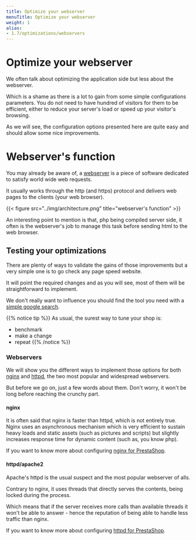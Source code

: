 ```yaml
---
title: Optimize your webserver
menuTitle: Optimize your webserver
weight: 1
alias:
- 1.7/optimizations/webservers
---
```


# Optimize your webserver

We often talk about optimizing the application side but less about the webserver.

Which is a shame as there is a lot to gain from some simple configurations parameters. You do not need to have hundred of visitors for them to be efficient, either to reduce your server's load or speed up your visitor's browsing.

As we will see, the configuration options presented here are quite easy and should allow some nice improvements.

# Webserver's function

You may already be aware of, a [webserver](https://en.wikipedia.org/wiki/Web_server) is a piece of software dedicated to satisfy world wide web requests.

It usually works through the http (and https) protocol and delivers web pages to the clients (your web browser). 

{{< figure src="../img/architecture.png" title="webserver's function" >}}

An interesting point to mention is that, php being compiled server side, it often is the webserver's job to manage this task before sending html to the web browser.

## Testing your optimizations

There are plenty of ways to validate the gains of those improvements but a very simple one is to go check any page speed website.

It will point the required changes and as you will see, most of them will be straightforward to implement.

We don't really want to influence you should find the tool you need with a [simple google search](https://www.google.com/search?q=page+speed).

{{% notice tip %}}
As usual, the surest way to tune your shop is:

- benchmark
- make a change
- repeat
{{% /notice %}}

### Webservers

We will show you the different ways to implement those options for both [nginx](https://www.nginx.com/) and [httpd](https://httpd.apache.org/docs/2.4/programs/httpd.html), the two most popular and widespread webservers.

But before we go on, just a few words about them.
Don't worry, it won't be long before reaching the crunchy part.

#### nginx

It is often said that nginx is faster than httpd, which is not entirely true. Nginx uses an asynchronous mechanism which is very efficient to sustain heavy loads and static assets (such as pictures and scripts) but slightly increases response time for dynamic content (such as, you know php).

If you want to know more about configuring [nginx for PrestaShop](../webservers/nginx/).


####  httpd/apache2

Apache's httpd is the usual suspect and the most popular webserver of alls.

Contrary to nginx, it uses threads that directly serves the contents, being locked during the process.

Which means that if the server receives more calls than available threads it won't be able to answer - hence the reputation of being able to handle less traffic than nginx.

If you want to know more about configuring [httpd for PrestaShop](../webservers/httpd/).
